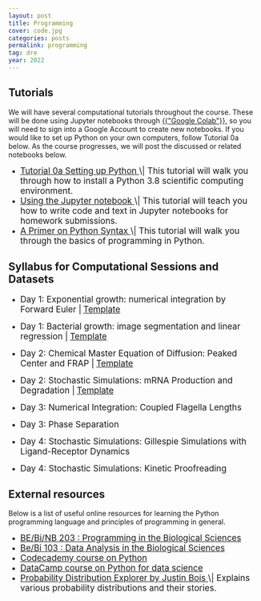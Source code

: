 ```yaml
---
layout: post
title: Programming
cover: code.jpg
categories: posts
permalink: programming
tag: dre
year: 2022
---
```


## Tutorials
We will have several computational tutorials throughout the course. These will be
done using Jupyter notebooks through <a href="https://colab.research.google.com" target="_blank">{{"Google Colab"}}</a>,
so you will need to sign into a Google Account to create new notebooks. 
If you would like to set up Python on your own computers, follow Tutorial 0a below. As the
course progresses, we will post the discussed or related notebooks below.

* <a href="{{site.baseurl}}/code/t0a_setting_up_python.html" target="_blank" style="font-size: 17px">
  Tutorial 0a Setting up Python
  </a> <span style="font-size: 17px">
  \| This tutorial will walk
  you through how to install a Python 3.8 scientific computing environment.
  </span>

* <a href="{{site.baseurl}}/code/t0b_jupyter_notebooks.html" target="_blank" style="font-size: 17px">
  Using the Jupyter notebook
  </a> <span style="font-size: 17px">
  \| This tutorial will teach
  you how to write code and text in Jupyter notebooks for homework submissions.
  </span>

* <a href="{{site.baseurl}}/code/t0c_python_syntax_and_plotting.html" target="_blank" style="font-size: 17px">
  A Primer on Python Syntax
  </a> <span style="font-size: 17px">
  \| This tutorial
  will walk you through the basics of programming in Python.
  </span>


## Syllabus for Computational Sessions and Datasets 

* <span style="font-size: 17px">Day 1: Exponential growth: numerical integration by Forward Euler \|</span> <a href="https://colab.research.google.com/drive/1037IrXiA3xobmynnpl9zgOWTlErbsxwg?usp=sharing" target="_blank" style="font-size: 17px"> Template </a>

* <span style="font-size: 17px">Day 1: Bacterial growth: image segmentation and linear regression \|</span> <a href="https://colab.research.google.com/drive/1i9AVST07T5G5NAIoDhto6pP6Z540QbI-?usp=sharing" target="_blank" style="font-size: 17px">Template</a>

* <span style="font-size: 17px">Day 2: Chemical Master Equation of Diffusion: Peaked Center and FRAP \|</span> <a href="https://colab.research.google.com/drive/1xzCamvH1npaLNg57PgPO-p4zEN455-Oi?usp=sharing" target="_blank" style="font-size: 17px">Template</a>

* <span style="font-size: 17px">Day 2: Stochastic Simulations: mRNA Production and Degradation \|</span> <a href="https://colab.research.google.com/drive/1PRNZMmf6Z94SQNjSiJTstVwN8xNyQ8Lx?usp=sharing" target="_blank" style="font-size: 17px">Template</a>

* <span style="font-size: 17px">Day 3: Numerical Integration: Coupled Flagella Lengths
  
* <span style="font-size: 17px">Day 3: Phase Separation

* <span style="font-size: 17px">Day 4: Stochastic Simulations: Gillespie Simulations with Ligand-Receptor Dynamics 

* <span style="font-size: 17px">Day 4: Stochastic Simulations: Kinetic Proofreading


## External resources

Below is a list of useful online resources for learning the Python programming
language and principles of programming in general.

* <a href="http://justinbois.github.io/bootcamp/2022/" target="_blank" style="font-size: 17px">
  BE/Bi/NB 203 : Programming in the Biological
  Sciences
  </a>

* <a href="http://www.bebi103.caltech.edu" target="_blank" style="font-size: 17px">
  Be/Bi 103 : Data Analysis in the Biological
  Sciences
  </a>

* <a href="https://www.codecademy.com/learn/python" target="_blank" style="font-size: 17px">
  Codecademy course on Python
  </a>

* <a href="https://www.datacamp.com/courses/intro-to-python-for-data-science" target="_blank" style="font-size: 17px">
  DataCamp course on Python for data
  science
  </a>

* <a href="https://distribution-explorer.github.io/" target="_blank" style="font-size: 17px">
  Probability Distribution Explorer by Justin Bois
  </a> <span style="font-size: 17px">
  \| Explains various probability distributions and their stories.
  </span>
